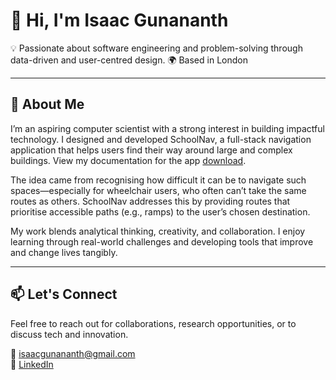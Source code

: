 # 👋 Hi, I'm Isaac Gunananth
 
💡 Passionate about software engineering and problem-solving through data-driven and user-centred design.
🌍 Based in London

---

## 🧠 About Me

I’m an aspiring computer scientist with a strong interest in building impactful technology. I designed and developed SchoolNav, a full-stack navigation application that helps users find their way around large and complex buildings. View my documentation for the app [download](https://github.com/IsaacGuna/SchoolNav/raw/main/SchoolNav_Documentation_Report.pdf).

The idea came from recognising how difficult it can be to navigate such spaces—especially for wheelchair users, who often can’t take the same routes as others. SchoolNav addresses this by providing routes that prioritise accessible paths (e.g., ramps) to the user’s chosen destination.

My work blends analytical thinking, creativity, and collaboration. I enjoy learning through real-world challenges and developing tools that improve and change lives tangibly.

---

## 📫 Let's Connect

Feel free to reach out for collaborations, research opportunities, or to discuss tech and innovation.  

📧 [isaacgunananth@gmail.com](mailto:isaacgunananth@gmail.com)  
🔗 [LinkedIn](https://linkedin.com/in/isaac-sg)
